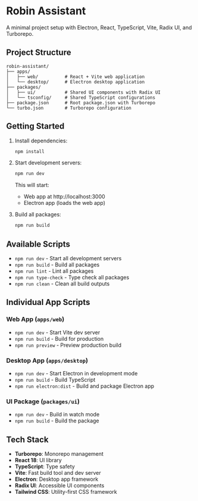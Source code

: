 # Robin Assistant

A minimal project setup with Electron, React, TypeScript, Vite, Radix UI, and Turborepo.

## Project Structure

```
robin-assistant/
├── apps/
│   ├── web/          # React + Vite web application
│   └── desktop/      # Electron desktop application
├── packages/
│   ├── ui/           # Shared UI components with Radix UI
│   └── tsconfig/     # Shared TypeScript configurations
├── package.json      # Root package.json with Turborepo
└── turbo.json        # Turborepo configuration
```

## Getting Started

1. Install dependencies:
   ```bash
   npm install
   ```

2. Start development servers:
   ```bash
   npm run dev
   ```

   This will start:
   - Web app at http://localhost:3000
   - Electron app (loads the web app)

3. Build all packages:
   ```bash
   npm run build
   ```

## Available Scripts

- `npm run dev` - Start all development servers
- `npm run build` - Build all packages
- `npm run lint` - Lint all packages
- `npm run type-check` - Type check all packages
- `npm run clean` - Clean all build outputs

## Individual App Scripts

### Web App (`apps/web`)
- `npm run dev` - Start Vite dev server
- `npm run build` - Build for production
- `npm run preview` - Preview production build

### Desktop App (`apps/desktop`)
- `npm run dev` - Start Electron in development mode
- `npm run build` - Build TypeScript
- `npm run electron:dist` - Build and package Electron app

### UI Package (`packages/ui`)
- `npm run dev` - Build in watch mode
- `npm run build` - Build the package

## Tech Stack

- **Turborepo**: Monorepo management
- **React 18**: UI library
- **TypeScript**: Type safety
- **Vite**: Fast build tool and dev server
- **Electron**: Desktop app framework
- **Radix UI**: Accessible UI components
- **Tailwind CSS**: Utility-first CSS framework
